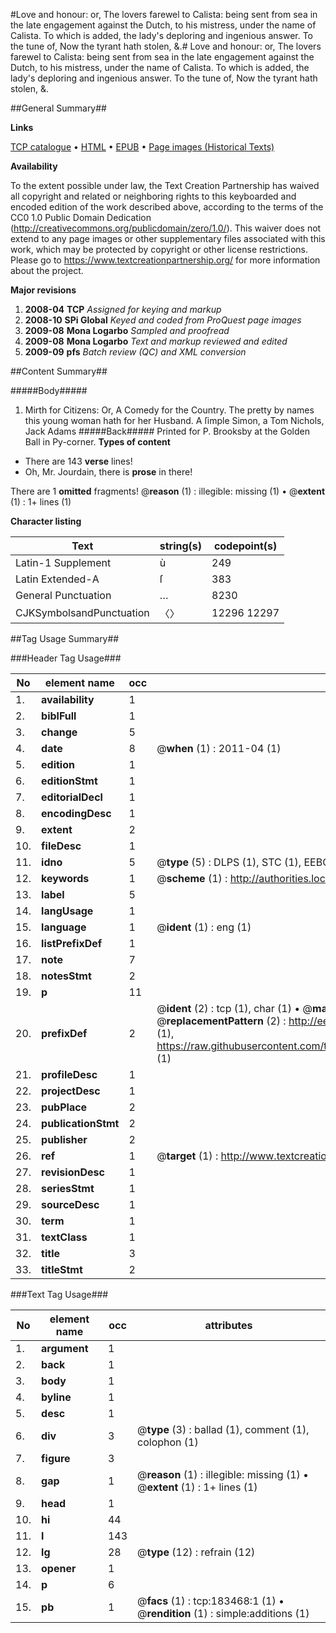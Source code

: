 #Love and honour: or, The lovers farewel to Calista: being sent from sea in the late engagement against the Dutch, to his mistress, under the name of Calista. To which is added, the lady's deploring and ingenious answer. To the tune of, Now the tyrant hath stolen, &.#
Love and honour: or, The lovers farewel to Calista: being sent from sea in the late engagement against the Dutch, to his mistress, under the name of Calista. To which is added, the lady's deploring and ingenious answer. To the tune of, Now the tyrant hath stolen, &.

##General Summary##

**Links**

[TCP catalogue](http://www.ota.ox.ac.uk/tcp/)  • 
[HTML](http://tei.it.ox.ac.uk/tcp/Texts-HTML/free/B04/B04196.html)  • 
[EPUB](http://tei.it.ox.ac.uk/tcp/Texts-EPUB/free/B04/B04196.epub) • 
[Page images (Historical Texts)](https://historicaltexts.jisc.ac.uk/eebo-99887805e)

**Availability**

To the extent possible under law, the Text Creation Partnership has waived all copyright and related or neighboring rights to this keyboarded and encoded edition of the work described above, according to the terms of the CC0 1.0 Public Domain Dedication (http://creativecommons.org/publicdomain/zero/1.0/). This waiver does not extend to any page images or other supplementary files associated with this work, which may be protected by copyright or other license restrictions. Please go to https://www.textcreationpartnership.org/ for more information about the project.

**Major revisions**

1. __2008-04__ __TCP__ *Assigned for keying and markup*
1. __2008-10__ __SPi Global__ *Keyed and coded from ProQuest page images*
1. __2009-08__ __Mona Logarbo__ *Sampled and proofread*
1. __2009-08__ __Mona Logarbo__ *Text and markup reviewed and edited*
1. __2009-09__ __pfs__ *Batch review (QC) and XML conversion*

##Content Summary##

#####Body#####

1. Mirth for Citizens: Or, A Comedy for the Country.
The pretty by names this young woman hath for her Husband. A ſimple Simon, a Tom Nichols, Jack Adams
#####Back#####
Printed for P. Brooksby at the Golden Ball in Py-corner.
**Types of content**

  * There are 143 **verse** lines!
  * Oh, Mr. Jourdain, there is **prose** in there!

There are 1 **omitted** fragments! 
 @__reason__ (1) : illegible: missing (1)  •  @__extent__ (1) : 1+ lines (1)

**Character listing**


|Text|string(s)|codepoint(s)|
|---|---|---|
|Latin-1 Supplement|ù|249|
|Latin Extended-A|ſ|383|
|General Punctuation|…|8230|
|CJKSymbolsandPunctuation|〈〉|12296 12297|

##Tag Usage Summary##

###Header Tag Usage###

|No|element name|occ|attributes|
|---|---|---|---|
|1.|__availability__|1||
|2.|__biblFull__|1||
|3.|__change__|5||
|4.|__date__|8| @__when__ (1) : 2011-04 (1)|
|5.|__edition__|1||
|6.|__editionStmt__|1||
|7.|__editorialDecl__|1||
|8.|__encodingDesc__|1||
|9.|__extent__|2||
|10.|__fileDesc__|1||
|11.|__idno__|5| @__type__ (5) : DLPS (1), STC (1), EEBO-CITATION (1), PROQUEST (1), VID (1)|
|12.|__keywords__|1| @__scheme__ (1) : http://authorities.loc.gov/ (1)|
|13.|__label__|5||
|14.|__langUsage__|1||
|15.|__language__|1| @__ident__ (1) : eng (1)|
|16.|__listPrefixDef__|1||
|17.|__note__|7||
|18.|__notesStmt__|2||
|19.|__p__|11||
|20.|__prefixDef__|2| @__ident__ (2) : tcp (1), char (1)  •  @__matchPattern__ (2) : ([0-9\-]+):([0-9IVX]+) (1), (.+) (1)  •  @__replacementPattern__ (2) : http://eebo.chadwyck.com/downloadtiff?vid=$1&page=$2 (1), https://raw.githubusercontent.com/textcreationpartnership/Texts/master/tcpchars.xml#$1 (1)|
|21.|__profileDesc__|1||
|22.|__projectDesc__|1||
|23.|__pubPlace__|2||
|24.|__publicationStmt__|2||
|25.|__publisher__|2||
|26.|__ref__|1| @__target__ (1) : http://www.textcreationpartnership.org/docs/. (1)|
|27.|__revisionDesc__|1||
|28.|__seriesStmt__|1||
|29.|__sourceDesc__|1||
|30.|__term__|1||
|31.|__textClass__|1||
|32.|__title__|3||
|33.|__titleStmt__|2||


###Text Tag Usage###

|No|element name|occ|attributes|
|---|---|---|---|
|1.|__argument__|1||
|2.|__back__|1||
|3.|__body__|1||
|4.|__byline__|1||
|5.|__desc__|1||
|6.|__div__|3| @__type__ (3) : ballad (1), comment (1), colophon (1)|
|7.|__figure__|3||
|8.|__gap__|1| @__reason__ (1) : illegible: missing (1)  •  @__extent__ (1) : 1+ lines (1)|
|9.|__head__|1||
|10.|__hi__|44||
|11.|__l__|143||
|12.|__lg__|28| @__type__ (12) : refrain (12)|
|13.|__opener__|1||
|14.|__p__|6||
|15.|__pb__|1| @__facs__ (1) : tcp:183468:1 (1)  •  @__rendition__ (1) : simple:additions (1)|
